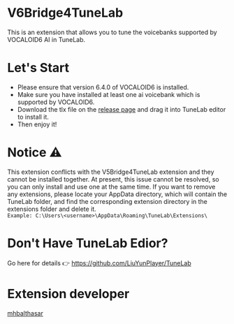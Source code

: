 # V6Bridge4TuneLab
This is an extension that allows you to tune the voicebanks supported by VOCALOID6 AI in TuneLab.

# Let's Start
- Please ensure that version 6.4.0 of VOCALOID6 is installed.
- Make sure you have installed at least one ai voicebank which is supported by VOCALOID6.
- Download the tlx file on the [release page](https://github.com/Kurokitu/V6Bridge4TuneLab/releases) and drag it into TuneLab editor to install it.
- Then enjoy it!

# Notice ⚠
This extension conflicts with the V5Bridge4TuneLab extension and they cannot be installed together.
At present, this issue cannot be resolved, so you can only install and use one at the same time.
If you want to remove any extensions, please locate your AppData directory, which will contain the TuneLab folder, and find the corresponding extension directory in the extensions folder and delete it.  
`Example: C:\Users\<username>\AppData\Roaming\TuneLab\Extensions\`

# Don't Have TuneLab Edior?
Go here for details 👉 https://github.com/LiuYunPlayer/TuneLab

# Extension developer
[mhbalthasar](https://github.com/mhbalthasar)

